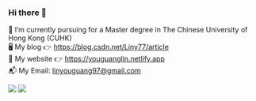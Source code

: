 ### Hi there 👋

<!--
**Liny777/Liny777** is a ✨ _special_ ✨ repository because its `README.md` (this file) appears on your GitHub profile.

Here are some ideas to get you started:

- 🔭 I’m currently working on ...
- 🌱 I’m currently learning ...
- 👯 I’m looking to collaborate on ...
- 🤔 I’m looking for help with ...
- 💬 Ask me about ...
- 📫 How to reach me: ...
- 😄 Pronouns: ...
- ⚡ Fun fact: ...
查看表情包网址 https://www.unicode.org/emoji/charts/full-emoji-list.html#1f600
卡牌生成网址：https://shields.io
-->

 📑 I’m currently pursuing for a Master degree in The Chinese University of Hong Kong (CUHK)  
 🖥 My blog 👉 https://blog.csdn.net/Liny77/article  
 🚴 My website 👉 https://youguanglin.netlify.app  
 📬 My Email: linyouguang97@gmail.com
 
 ![](https://img.shields.io/badge/北京邮电大学-物联网工程-blue)
 ![](https://img.shields.io/badge/香港中文大学-信息工程-blueviolet)
